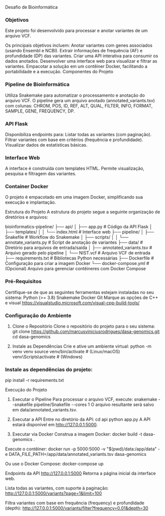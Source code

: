 Desafio de Bioinformática

### Objetivos ###
Este projeto foi desenvolvido para processar e anotar variantes de um arquivo VCF. 

Os principais objetivos incluem:
Anotar variantes com genes associados (usando Ensembl e NCBI).
Extrair informações de frequência (AF) e profundidade (DP) das variantes.
Criar uma API interativa para consumir os dados anotados.
Desenvolver uma interface web para visualizar e filtrar as variantes.
Empacotar a solução em um contêiner Docker, facilitando a portabilidade e a execução.
Componentes do Projeto

### Pipeline de Bioinformática ###
Utiliza Snakemake para automatizar o processamento e anotação do arquivo VCF.
O pipeline gera um arquivo anotado (annotated_variants.tsv) com colunas:
CHROM, POS, ID, REF, ALT, QUAL, FILTER, INFO, FORMAT, SAMPLE, GENE, FREQUENCY, DP.

### API Flask ###
Disponibiliza endpoints para:
Listar todas as variantes (com paginação).
Filtrar variantes com base em critérios (frequência e profundidade).
Visualizar dados de estatísticas básicas.

### Interface Web ### 
A interface é construída com templates HTML.
Permite visualização, pesquisa e filtragem das variantes.

### Container Docker ###
O projeto é empacotado em uma imagem Docker, simplificando sua execução e implantação.

Estrutura do Projeto
A estrutura do projeto segue a seguinte organização de diretórios e arquivos:

bioinformatics-pipeline/
├── api/
│   ├── app.py                 # Código da API Flask
│   ├── templates/
│   │   └── index.html         # Interface web
├── pipeline/
│   ├── Snakefile              # Workflow do Snakemake
│   ├── scripts/
│   │   └── annotate_variants.py  # Script de anotação de variantes
├── data/                      # Diretório para arquivos de entrada/saída
│   ├── annotated_variants.tsv # Arquivo gerado pelo pipeline
│   └── NIST.vcf               # Arquivo VCF de entrada
├── requirements.txt           # Bibliotecas Python necessárias
├── Dockerfile                 # Configuração para criar a imagem Docker
└── docker-compose.yml         # (Opcional) Arquivo para gerenciar contêineres com Docker Compose

### Pré-Requisitos ###

Certifique-se de que as seguintes ferramentas estejam instaladas no seu sistema:
Python (>= 3.8)
Snakemake
Docker
Git
Marque as opções de C++ e visual https://visualstudio.microsoft.com/visual-cpp-build-tools/

### Configuração do Ambiente ###
1. Clone o Repositório
Clone o repositório do projeto para o seu sistema:
git clone https://github.com/marcusviniciusrodrigues/dasa-genomics.git
cd dasa-genomics

2. Instale as Dependências
Crie e ative um ambiente virtual:
python -m venv venv
source venv/bin/activate  # (Linux/macOS)
venv\Scripts\activate     # (Windows)

### Instale as dependências do projeto:
pip install -r requirements.txt


Execução do Projeto
1. Executar o Pipeline
Para processar o arquivo VCF, execute:
snakemake --snakefile pipeline/Snakefile --cores 1
O arquivo resultante será salvo em data/annotated_variants.tsv.

2. Executar a API
Entre no diretório da API:
cd api
python app.py
A API estará disponível em http://127.0.0.1:5000.

3. Executar via Docker
Construa a imagem Docker:
docker build -t dasa-genomics .

Execute o contêiner:
docker run -p 5000:5000 -v "$(pwd)/data:/app/data" -e DATA_FILE_PATH=/app/data/annotated_variants.tsv dasa-genomics

Ou use o Docker Compose:
docker-compose up

Endpoints da API
http://127.0.0.1:5000
Retorna a página inicial da interface web.

Lista todas as variantes, com suporte à paginação:
http://127.0.0.1:5000/variants?page=1&limit=100

Filtra variantes com base em frequência (frequency) e profundidade (depth):
http://127.0.0.1:5000/variants/filter?frequency=0.01&depth=30

